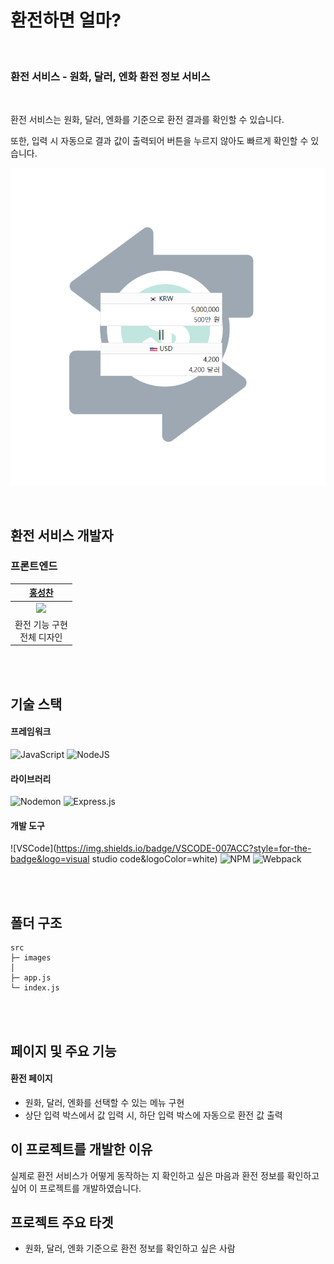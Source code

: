 # 환전하면 얼마?

<br/>

### **환전 서비스** - 원화, 달러, 엔화 환전 정보 서비스

<br/>

환전 서비스는 원화, 달러, 엔화를 기준으로 환전 결과를 확인할 수 있습니다.   

또한, 입력 시 자동으로 결과 값이 출력되어 버튼을 누르지 않아도 빠르게 확인할 수 있습니다.   

![exchange](https://github.com/Hschan2/ToyProject/blob/master/Exchange/images/exchange.png?raw=true)

<br/>

## 환전 서비스 개발자

### 프론트엔드
| [홍성찬](https://github.com/Hschan2) |
| :---: |
| ![](https://avatars.githubusercontent.com/u/39434913?v=4) |
| 환전 기능 구현 <br/> 전체 디자인 |

<br/>
<br/>

## 기술 스택

#### 프레임워크
![JavaScript](https://img.shields.io/badge/javascript-%23323330.svg?style=for-the-badge&logo=javascript&logoColor=%23F7DF1E)
![NodeJS](https://img.shields.io/badge/node.js-6DA55F?style=for-the-badge&logo=node.js&logoColor=white)

#### 라이브러리
![Nodemon](https://img.shields.io/badge/NODEMON-%23323330.svg?style=for-the-badge&logo=nodemon&logoColor=%BBDEAD)
![Express.js](https://img.shields.io/badge/express.js-%23404d59.svg?style=for-the-badge&logo=express&logoColor=%2361DAFB)

#### 개발 도구
![VSCode](https://img.shields.io/badge/VSCODE-007ACC?style=for-the-badge&logo=visual studio code&logoColor=white)
![NPM](https://img.shields.io/badge/NPM-CB3837?style=for-the-badge)
![Webpack](https://img.shields.io/badge/Webpack-8DD6F9?style=for-the-badge)

<br/>
<br/>

## 폴더 구조
```
src
├─ images
│
├─ app.js
└─ index.js
```

<br/>
<br/>

## 페이지 및 주요 기능

#### 환전 페이지
* 원화, 달러, 엔화를 선택할 수 있는 메뉴 구현
* 상단 입력 박스에서 값 입력 시, 하단 입력 박스에 자동으로 환전 값 출력

## 이 프로젝트를 개발한 이유
실제로 환전 서비스가 어떻게 동작하는 지 확인하고 싶은 마음과 환전 정보를 확인하고 싶어 이 프로젝트를 개발하였습니다.

## 프로젝트 주요 타겟
* 원화, 달러, 엔화 기준으로 환전 정보를 확인하고 싶은 사람